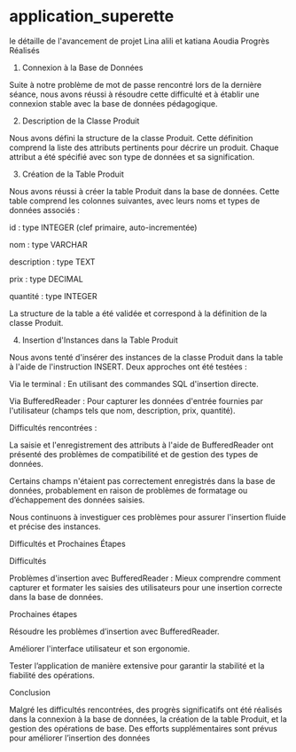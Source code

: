 # application_superette
le détaille de l'avancement de projet Lina alili et  katiana Aoudia
Progrès Réalisés

1. Connexion à la Base de Données

Suite à notre problème de mot de passe rencontré lors de la dernière séance, nous avons réussi à résoudre cette difficulté et à établir une connexion stable avec la base de données pédagogique.

2. Description de la Classe Produit

Nous avons défini la structure de la classe Produit. Cette définition comprend la liste des attributs pertinents pour décrire un produit. Chaque attribut a été spécifié avec son type de données et sa signification.

3. Création de la Table Produit

Nous avons réussi à créer la table Produit dans la base de données. Cette table comprend les colonnes suivantes, avec leurs noms et types de données associés :

id : type INTEGER (clef primaire, auto-incrementée)

nom : type VARCHAR

description : type TEXT

prix : type DECIMAL

quantité : type INTEGER

La structure de la table a été validée et correspond à la définition de la classe Produit.

4. Insertion d'Instances dans la Table Produit

Nous avons tenté d'insérer des instances de la classe Produit dans la table à l'aide de l'instruction INSERT. Deux approches ont été testées :

Via le terminal : En utilisant des commandes SQL d'insertion directe.

Via BufferedReader : Pour capturer les données d'entrée fournies par l'utilisateur (champs tels que nom, description, prix, quantité).

Difficultés rencontrées :

La saisie et l'enregistrement des attributs à l'aide de BufferedReader ont présenté des problèmes de compatibilité et de gestion des types de données.

Certains champs n'étaient pas correctement enregistrés dans la base de données, probablement en raison de problèmes de formatage ou d’échappement des données saisies.

Nous continuons à investiguer ces problèmes pour assurer l'insertion fluide et précise des instances.




Difficultés et Prochaines Étapes

Difficultés

Problèmes d'insertion avec BufferedReader : Mieux comprendre comment capturer et formater les saisies des utilisateurs pour une insertion correcte dans la base de données.



Prochaines étapes

Résoudre les problèmes d’insertion avec BufferedReader.

Améliorer l'interface utilisateur et son ergonomie.

Tester l’application de manière extensive pour garantir la stabilité et la fiabilité des opérations.

Conclusion

Malgré les difficultés rencontrées, des progrès significatifs ont été réalisés dans la connexion à la base de données, la création de la table Produit, et la gestion des opérations de base. Des efforts supplémentaires sont prévus pour améliorer l’insertion des données 
